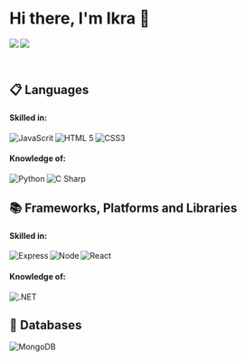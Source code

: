 # Hi there, I'm Ikra 👋
<!-- 
### Check out my stats! -->

<img align="left" src="https://github-readme-stats.vercel.app/api?username=ikra01&show_icons=true&theme=radical" />
<img  margin-top="100px" src="https://github-readme-stats.vercel.app/api/top-langs/?username=anuraghazra&layout=compact&langs_count=3&hide=typescript,astro,rust,go,glsl,shell,assembly,objective-c,python" />
<!-- <img src="https://github-readme-stats.vercel.app/api/top-langs/?username=ikra01" /> -->


&nbsp;
<h2 margin-top="5px"> 📋  Languages</h2>
<h4>Skilled in: </h4>
<img alt="JavaScrit" align="left"  src="https://img.shields.io/badge/javascript-%23323330.svg?style=for-the-badge&logo=javascript&logoColor=%23F7DF1E">
<img alt="HTML 5"  align="left" src="https://img.shields.io/badge/html5-%23E34F26.svg?style=for-the-badge&logo=html5&logoColor=white">
<img alt="CSS3" src="https://img.shields.io/badge/css3-%231572B6.svg?style=for-the-badge&logo=css3&logoColor=white">



<h4>Knowledge of: </h4>
<img alt="Python"  align="left" src="https://img.shields.io/badge/python-3670A0?style=for-the-badge&logo=python&logoColor=ffdd54">
<img alt="C Sharp" src="https://img.shields.io/badge/c%23-%23239120.svg?style=for-the-badge&logo=c-sharp&logoColor=white">


<h2> 📚 Frameworks, Platforms and Libraries </h2>
<h4>Skilled in: </h4>
<img alt="Express"  align="left" src="https://img.shields.io/badge/express.js-%23404d59.svg?style=for-the-badge&logo=express&logoColor=%2361DAFB">
<img alt="Node"  align="left" src="https://img.shields.io/badge/node.js-6DA55F?style=for-the-badge&logo=node.js&logoColor=white">
<img alt="React"   src="https://img.shields.io/badge/react-%2320232a.svg?style=for-the-badge&logo=react&logoColor=%2361DAFB">
<h4>Knowledge of: </h4>
<img alt=".NET" src="https://img.shields.io/badge/.NET-5C2D91?style=for-the-badge&logo=.net&logoColor=white">

<h2> 💾 Databases </h2>
<img  alt="MongoDB" src="https://img.shields.io/badge/MongoDB-%234ea94b.svg?style=for-the-badge&logo=mongodb&logoColor=white">




<!--
**ikra01/ikra01** is a ✨ _special_ ✨ repository because its `README.md` (this file) appears on your GitHub profile.

Here are some ideas to get you started:

- 🔭 I’m currently working on ...
- 🌱 I’m currently learning ...
- 👯 I’m looking to collaborate on ...
- 🤔 I’m looking for help with ...
- 💬 Ask me about ...
- 📫 How to reach me: ...
- 😄 Pronouns: ...
- ⚡ Fun fact: ...
-->
